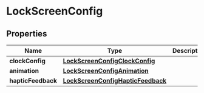 # LockScreenConfig

## Properties

| Name               | Type                                                                    | Description | Notes      |
|--------------------|-------------------------------------------------------------------------|-------------|------------|
| **clockConfig**    | [**LockScreenConfigClockConfig**](LockScreenConfigClockConfig.md)       |             | [optional] |
| **animation**      | [**LockScreenConfigAnimation**](LockScreenConfigAnimation.md)           |             | [optional] |
| **hapticFeedback** | [**LockScreenConfigHapticFeedback**](LockScreenConfigHapticFeedback.md) |             | [optional] |



